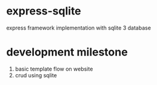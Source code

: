 # express-sqlite
express framework implementation with sqlite 3 database

# development milestone
1. basic template flow on website
2. crud using sqlite

